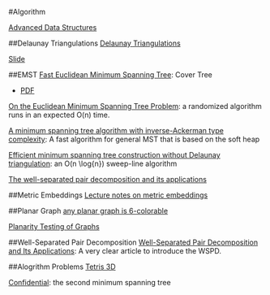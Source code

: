 #Algorithm

[Advanced Data Structures](http://courses.csail.mit.edu/6.897/spring05/lec.html)

##Delaunay Triangulations
[Delaunay Triangulations](http://www.ti.inf.ethz.ch/ew/courses/CG13/lecture/Chapter%206.pdf)

[Slide](http://www.cs.uu.nl/docs/vakken/ga/slides9alt.pdf)

##EMST
[Fast Euclidean Minimum Spanning Tree](http://videolectures.net/kdd2010_march_fem/): Cover Tree
  * [PDF](http://www.cc.gatech.edu/~pram/pubs/rp494b-march.pdf)

[On the Euclidean Minimum Spanning Tree Problem](http://www.engr.uconn.edu/~rajasek/Jmsc3.pdf): a randomized algorithm runs in an expected O(n) time.

[A minimum spanning tree algorithm with inverse-Ackerman type complexity](http://www.ms.unimelb.edu.au/~woodd/NetOpt/Chazelle-MST-JACM.pdf): A fast algorithm for general MST that is based on the soft heap

[Efficient minimum spanning tree construction without Delaunay triangulation](http://www.ece.northwestern.edu/~haizhou/publications/zhou02ipl.pdf): an O(n \log{n}) sweep-line algorithm

[The well-separated pair decomposition and its applications](http://people.scs.carleton.ca/~michiel/aa-handbook.pdf)

##Metric Embeddings
[Lecture notes on metric embeddings](http://kam.mff.cuni.cz/~matousek/ba-a4.pdf)


##Planar Graph
[any planar graph is 6-colorable](https://courses.engr.illinois.edu/cs173/fa2010/lectures/planargraphs.pdf)

[Planarity Testing of Graphs](http://www.tcs.tifr.res.in/~workshop/nitp_igga/slides/shreesh-planarity-patna.pdf)


##Well-Separated Pair Decomposition
[Well-Separated Pair Decomposition and Its Applications](http://people.scs.carleton.ca/~michiel/aa-handbook.pdf): A very clear article to introduce the WSPD.


##Alogrithm Problems
[Tetris 3D](http://main.edu.pl/en/archive/oi/13/tet)

[Confidential](http://acm.timus.ru/problem.aspx?space=1&num=1416): the second minimum spanning tree
